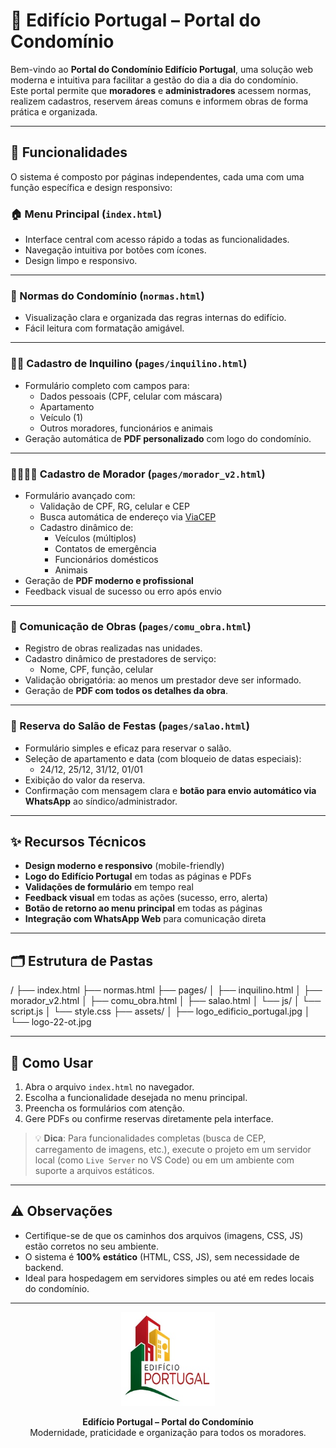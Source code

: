 # 🏢 Edifício Portugal – Portal do Condomínio

Bem-vindo ao **Portal do Condomínio Edifício Portugal**, uma solução web moderna e intuitiva para facilitar a gestão do dia a dia do condomínio.  
Este portal permite que **moradores** e **administradores** acessem normas, realizem cadastros, reservem áreas comuns e informem obras de forma prática e organizada.

---

## 🌟 Funcionalidades

O sistema é composto por páginas independentes, cada uma com uma função específica e design responsivo:

### 🏠 Menu Principal (`index.html`)
- Interface central com acesso rápido a todas as funcionalidades.
- Navegação intuitiva por botões com ícones.
- Design limpo e responsivo.

---

### 📜 Normas do Condomínio (`normas.html`)
- Visualização clara e organizada das regras internas do edifício.
- Fácil leitura com formatação amigável.

---

### 🧑‍💼 Cadastro de Inquilino (`pages/inquilino.html`)
- Formulário completo com campos para:
  - Dados pessoais (CPF, celular com máscara)
  - Apartamento
  - Veículo (1)
  - Outros moradores, funcionários e animais
- Geração automática de **PDF personalizado** com logo do condomínio.

---

### 👨‍👩‍👧‍👦 Cadastro de Morador (`pages/morador_v2.html`)
- Formulário avançado com:
  - Validação de CPF, RG, celular e CEP
  - Busca automática de endereço via [ViaCEP](https://viacep.com.br)
  - Cadastro dinâmico de:
    - Veículos (múltiplos)
    - Contatos de emergência
    - Funcionários domésticos
    - Animais
- Geração de **PDF moderno e profissional**
- Feedback visual de sucesso ou erro após envio

---

### 🔨 Comunicação de Obras (`pages/comu_obra.html`)
- Registro de obras realizadas nas unidades.
- Cadastro dinâmico de prestadores de serviço:
  - Nome, CPF, função, celular
- Validação obrigatória: ao menos um prestador deve ser informado.
- Geração de **PDF com todos os detalhes da obra**.

---

### 🎉 Reserva do Salão de Festas (`pages/salao.html`)
- Formulário simples e eficaz para reservar o salão.
- Seleção de apartamento e data (com bloqueio de datas especiais):
  - 24/12, 25/12, 31/12, 01/01
- Exibição do valor da reserva.
- Confirmação com mensagem clara e **botão para envio automático via WhatsApp** ao síndico/administrador.

---

## ✨ Recursos Técnicos

- **Design moderno e responsivo** (mobile-friendly)
- **Logo do Edifício Portugal** em todas as páginas e PDFs
- **Validações de formulário** em tempo real
- **Feedback visual** em todas as ações (sucesso, erro, alerta)
- **Botão de retorno ao menu principal** em todas as páginas
- **Integração com WhatsApp Web** para comunicação direta

---

## 🗂️ Estrutura de Pastas
/
├── index.html
├── normas.html
├── pages/
│ ├── inquilino.html
│ ├── morador_v2.html
│ ├── comu_obra.html
│ ├── salao.html
│ └── js/
│ └── script.js
│ └── style.css
├── assets/
│ ├── logo_edificio_portugal.jpg
│ └── logo-22-ot.jpg


---

## 🚀 Como Usar

1. Abra o arquivo `index.html` no navegador.
2. Escolha a funcionalidade desejada no menu principal.
3. Preencha os formulários com atenção.
4. Gere PDFs ou confirme reservas diretamente pela interface.

> 💡 **Dica**: Para funcionalidades completas (busca de CEP, carregamento de imagens, etc.), execute o projeto em um servidor local (como `Live Server` no VS Code) ou em um ambiente com suporte a arquivos estáticos.

---

## ⚠️ Observações

- Certifique-se de que os caminhos dos arquivos (imagens, CSS, JS) estão corretos no seu ambiente.
- O sistema é **100% estático** (HTML, CSS, JS), sem necessidade de backend.
- Ideal para hospedagem em servidores simples ou até em redes locais do condomínio.

---

<div align="center">
  <img src="assets/logo_edificio_portugal.jpg" alt="Logo Edifício Portugal" width="150" />
  <p><strong>Edifício Portugal – Portal do Condomínio</strong><br>Modernidade, praticidade e organização para todos os moradores.</p>
</div>
